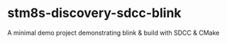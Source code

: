 # stm8s-discovery-sdcc-blink
A minimal demo project demonstrating blink &amp; build with SDCC &amp; CMake
